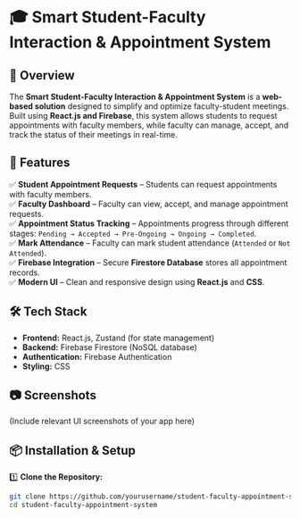 # 🎓 Smart Student-Faculty Interaction & Appointment System

## 📌 Overview  
The **Smart Student-Faculty Interaction & Appointment System** is a **web-based solution** designed to simplify and optimize faculty-student meetings. Built using **React.js and Firebase**, this system allows students to request appointments with faculty members, while faculty can manage, accept, and track the status of their meetings in real-time.

## 🚀 Features  
✅ **Student Appointment Requests** – Students can request appointments with faculty members.  
✅ **Faculty Dashboard** – Faculty can view, accept, and manage appointment requests.  
✅ **Appointment Status Tracking** – Appointments progress through different stages: `Pending → Accepted → Pre-Ongoing → Ongoing → Completed`.  
✅ **Mark Attendance** – Faculty can mark student attendance (`Attended` or `Not Attended`).  
✅ **Firebase Integration** – Secure **Firestore Database** stores all appointment records.  
✅ **Modern UI** – Clean and responsive design using **React.js** and **CSS**.  

## 🛠️ Tech Stack  
- **Frontend:** React.js, Zustand (for state management)  
- **Backend:** Firebase Firestore (NoSQL database)  
- **Authentication:** Firebase Authentication  
- **Styling:** CSS  

## 📷 Screenshots  
(Include relevant UI screenshots of your app here)  

## 📦 Installation & Setup  
1️⃣ **Clone the Repository:**  
```bash
git clone https://github.com/yourusername/student-faculty-appointment-system.git
cd student-faculty-appointment-system

